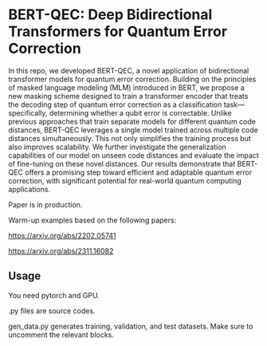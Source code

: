 # BERT-QEC: Deep Bidirectional Transformers for Quantum Error Correction

In this repo, we developed BERT-QEC, a novel application of bidirectional transformer models for quantum error correction. Building on the principles of masked language modeling (MLM) introduced in BERT, we propose a new masking scheme designed to train a transformer encoder that treats the decoding step of quantum error correction as a classification task—specifically, determining whether a qubit error is correctable. Unlike previous approaches that train separate models for different quantum code distances, BERT-QEC leverages a single model trained across multiple code distances simultaneously. This not only simplifies the training process but also improves scalability. We further investigate the generalization capabilities of our model on unseen code distances and evaluate the impact of fine-tuning on these novel distances. Our results demonstrate that BERT-QEC offers a promising step toward efficient and adaptable quantum error correction, with significant potential for real-world quantum computing applications.

Paper is in production.

Warm-up examples based on the following papers:

https://arxiv.org/abs/2202.05741

https://arxiv.org/abs/2311.16082

Usage
------------------

You need pytorch and GPU.

.py files are source codes.

gen_data.py generates training, validation, and test datasets. Make sure to uncomment the relevant blocks.
